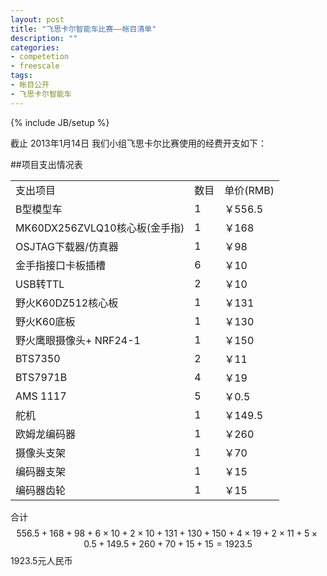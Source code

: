 ```yaml
---
layout: post
title: "飞思卡尔智能车比赛——帐目清单"
description: ""
categories: 
- competetion
- freescale 
tags: 
- 帐目公开
- 飞思卡尔智能车
---
```

{% include JB/setup %}

截止 2013年1月14日 我们小组飞思卡尔比赛使用的经费开支如下：

##项目支出情况表

<table>
    <tr>
    <td> 支出项目 </td> <td>数目 </td><td>单价(RMB) </td> </tr>
    <tr>
    <td> B型模型车 </td> <td> 1</td><td> ￥556.5 </td> </tr>
    <tr>
    <td> MK60DX256ZVLQ10核心板(金手指) </td><td> 1</td> <td> ￥168 </td> </tr>
    <tr>
    <td> OSJTAG下载器/仿真器 </td> <td> 1</td><td> ￥98 </td> </tr>
    <tr>
    <td> 金手指接口卡板插槽 </td> <td> 6</td> <td> ￥10 </td> </tr>
    <tr>
    <td> USB转TTL </td> <td> 2</td> <td> ￥10 </td> </tr>
    <tr>
    <td> 野火K60DZ512核心板 </td> <td> 1 </td> <td> ￥131 </td> </tr>
    <tr>
    <td> 野火K60底板 </td> <td> 1 </td> <td> ￥130 </td> </tr>
    <tr>
    <td> 野火鹰眼摄像头+ NRF24-1 </td> <td> 1 </td> <td> ￥150 </td> </tr>
    <tr>
    <td>  BTS7350 </td> <td> 2 </td> <td> ￥11</td></tr>
    <tr>
    <td>  BTS7971B </td> <td> 4</td> <td> ￥19 </td> </tr>
    <tr>
    <td> AMS 1117 </td> <td> 5 </td> <td> ￥0.5 </td> </tr>
    <tr>
    <td> 舵机 </td> <td> 1 </td> <td> ￥149.5 </td> </tr>
    <tr>
    <td>欧姆龙编码器 </td> <td> 1 </td> <td> ￥260 </td> </tr>
    <tr>
    <td> 摄像头支架 </td> <td> 1 </td> <td> ￥70 </td> </tr>
    <tr>
    <td> 编码器支架 </td> <td> 1 </td> <td> ￥15 </td> </tr>
    <tr>
    <td> 编码器齿轮 </td> <td> 1 </td> <td> ￥15 </td> </tr>
</table>


合计 
 $$
 556.5 + 168 + 98 + 6\times10 + 2 \times 10 + 131 + 130 + 150 + 4 \times 19 + 2 \times 11 + 5 \times 0.5 + 149.5+ 260 + 70 + 15 + 15  = 1923.5 
 $$
 1923.5元人民币
 

